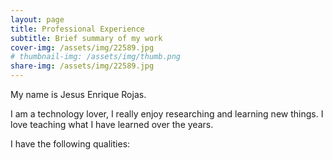 ```yaml
---
layout: page
title: Professional Experience
subtitle: Brief summary of my work
cover-img: /assets/img/22589.jpg
# thumbnail-img: /assets/img/thumb.png
share-img: /assets/img/22589.jpg
---
```


My name is Jesus Enrique Rojas. 

I am a technology lover, I really enjoy researching and learning new things. I love teaching what I have learned over the years.

I have the following qualities: